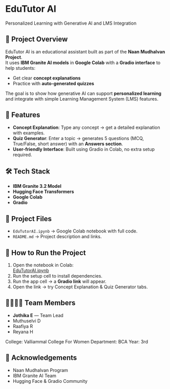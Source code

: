 # EduTutor AI   
Personalized Learning with Generative AI and LMS Integration  


## 📌 Project Overview  
EduTutor AI is an educational assistant built as part of the **Naan Mudhalvan Project**.  
It uses **IBM Granite AI models** in **Google Colab** with a **Gradio interface** to help students:  
- Get clear **concept explanations**  
- Practice with **auto-generated quizzes**  

The goal is to show how generative AI can support **personalized learning** and integrate with simple Learning Management System (LMS) features.  


## 🚀 Features  
- **Concept Explanation**: Type any concept  → get a detailed explanation with examples.  
- **Quiz Generator**: Enter a topic → generates 5 questions (MCQ, True/False, short answer) with an **Answers section**.  
- **User-friendly Interface**: Built using Gradio in Colab, no extra setup required.  


## 🛠️ Tech Stack  
- **IBM Granite 3.2 Model**  
- **Hugging Face Transformers**  
- **Google Colab**  
- **Gradio**  


## 📂 Project Files  
- `EduTutorAI.ipynb` → Google Colab notebook with full code.  
- `README.md` → Project description and links.  


## 🔗 How to Run the Project  
1. Open the notebook in Colab:  
   [EduTutorAI.ipynb](https://colab.research.google.com/github/JothikaElumalai15/EduTutor-AI)
2. Run the setup cell to install dependencies.  
3. Run the app cell → a **Gradio link** will appear.  
4. Open the link → try Concept Explanation & Quiz Generator tabs.  


## 👨‍👩‍👧‍👦 Team Members  
- **Jothika E** — Team Lead  
- Muthuselvi D  
- Raafiya R 
- Reyana H 

College: Valliammal College For Women
Department: BCA Year: 3rd


## 🙏 Acknowledgements  
- Naan Mudhalvan Program  
- IBM Granite AI Team  
- Hugging Face & Gradio Community
